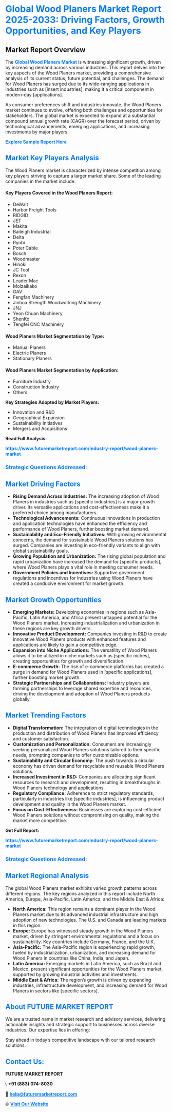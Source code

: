 <h1 style="color: #007BFF;">Global Wood Planers Market Report 2025-2033: Driving Factors, Growth Opportunities, and Key Players</h1>

<section id="overview">
<h2>Market Report Overview</h2>
<p>The <a href="https://www.futuremarketreport.com/industry-report/wood-planers-market" style="color: #007BFF; text-decoration: none;"><strong>Global Wood Planers Market</strong></a> is witnessing significant growth, driven by increasing demand across various industries. This report delves into the key aspects of the Wood Planers market, providing a comprehensive analysis of its current status, future potential, and challenges. The demand for Wood Planers has surged due to its wide-ranging applications in industries such as [insert industries], making it a critical component in modern-day [applications].</p>
<p>As consumer preferences shift and industries innovate, the Wood Planers market continues to evolve, offering both challenges and opportunities for stakeholders. The global market is expected to expand at a substantial compound annual growth rate (CAGR) over the forecast period, driven by technological advancements, emerging applications, and increasing investments by major players.</p>
</section>

<section id="overview">
<p><a href="https://www.futuremarketreport.com/request-sample/reportId=59615" style="color: #007BFF; text-decoration: none;"><strong>Explore Sample Report Here</strong></a></p>
</section>

<section id="key-players">
<h2 style="color: #007BFF;">Market Key Players Analysis</h2>
<p>The Wood Planers market is characterized by intense competition among key players striving to capture a larger market share. Some of the leading companies in the market include:</p>
<h4>Key Players Covered in the Wood Planers Report:</h4>
<ul><li>DeWalt</li><li>Harbor Freight Tools</li><li>RIDGID</li><li>JET</li><li>Makita</li><li>Baileigh Industrial</li><li>Delta</li><li>Ryobi</li><li>Poter Cable</li><li>Bosch</li><li>Woodmaster</li><li>Hinoki</li><li>JC Tool</li><li>Rexon</li><li>Leader Mac</li><li>Molzaikako</li><li>OAV</li><li>Fengfan Machinery</li><li>Jinhua Strength Woodworking Machinery</li><li>JNJ</li><li>Yeon Chuan Machinery</li><li>ShenKo</li><li>Tengfei CNC Machinery</li></ul>
<h4>Wood Planers Market Segmentation by Type:</h4>
<ul><li>Manual Planers</li><li>Electric Planers</li><li>Stationary Planers</li></ul>

<h4>Wood Planers Market Segmentation by Application:</h4>
<ul><li>Furniture Industry</li><li>Construction Industry</li><li>Others</li></ul>
<p><strong>Key Strategies Adopted by Market Players:</strong></p>
<ul>
<li>Innovation and R&D</li>
<li>Geographical Expansion</li>
<li>Sustainability Initiatives</li>
<li>Mergers and Acquisitions</li>
</ul>
</section>

<section>
<p><strong>Read Full Analysis: </strong></p><a href="https://www.futuremarketreport.com/industry-report/wood-planers-market" style="color: #007BFF; text-decoration: none;"><strong>https://www.futuremarketreport.com/industry-report/wood-planers-market</strong></a>
<h3 style="color: #007BFF;">Strategic Questions Addressed:</h3>
</section>

<section id="driving-factors">
<h2 style="color: #007BFF;">Market Driving Factors</h2>
<ul>
<li><strong>Rising Demand Across Industries:</strong> The increasing adoption of Wood Planers in industries such as [specific industries] is a major growth driver. Its versatile applications and cost-effectiveness make it a preferred choice among manufacturers.</li>
<li><strong>Technological Advancements:</strong> Continuous innovations in production and application technologies have enhanced the efficiency and performance of Wood Planers, further boosting market demand.</li>
<li><strong>Sustainability and Eco-Friendly Initiatives:</strong> With growing environmental concerns, the demand for sustainable Wood Planers solutions has surged. Companies are investing in eco-friendly variants to align with global sustainability goals.</li>
<li><strong>Growing Population and Urbanization:</strong> The rising global population and rapid urbanization have increased the demand for [specific products], where Wood Planers plays a vital role in meeting consumer needs.</li>
<li><strong>Government Policies and Incentives:</strong> Supportive government regulations and incentives for industries using Wood Planers have created a conducive environment for market growth.</li>
</ul>
</section>

<section id="growth-opportunities">
<h2 style="color: #007BFF;">Market Growth Opportunities</h2>
<ul>
<li><strong>Emerging Markets:</strong> Developing economies in regions such as Asia-Pacific, Latin America, and Africa present untapped potential for the Wood Planers market. Increasing industrialization and urbanization in these regions are key growth drivers.</li>
<li><strong>Innovative Product Development:</strong> Companies investing in R&D to create innovative Wood Planers products with enhanced features and applications are likely to gain a competitive edge.</li>
<li><strong>Expansion into Niche Applications:</strong> The versatility of Wood Planers allows it to be utilized in niche markets such as [specific niches], creating opportunities for growth and diversification.</li>
<li><strong>E-commerce Growth:</strong> The rise of e-commerce platforms has created a surge in demand for Wood Planers used in [specific applications], further boosting market growth.</li>
<li><strong>Strategic Partnerships and Collaborations:</strong> Industry players are forming partnerships to leverage shared expertise and resources, driving the development and adoption of Wood Planers products globally.</li>
</ul>
</section>

<section id="trending-factors">
<h2 style="color: #007BFF;">Market Trending Factors</h2>
<ul>
<li><strong>Digital Transformation:</strong> The integration of digital technologies in the production and distribution of Wood Planers has improved efficiency and customer satisfaction.</li>
<li><strong>Customization and Personalization:</strong> Consumers are increasingly seeking personalized Wood Planers solutions tailored to their specific needs, prompting companies to offer customizable options.</li>
<li><strong>Sustainability and Circular Economy:</strong> The push towards a circular economy has driven demand for recyclable and reusable Wood Planers solutions.</li>
<li><strong>Increased Investment in R&D:</strong> Companies are allocating significant resources to research and development, resulting in breakthroughs in Wood Planers technology and applications.</li>
<li><strong>Regulatory Compliance:</strong> Adherence to strict regulatory standards, particularly in industries like [specific industries], is influencing product development and quality in the Wood Planers market.</li>
<li><strong>Focus on Cost-Effectiveness:</strong> Businesses are exploring cost-efficient Wood Planers solutions without compromising on quality, making the market more competitive.</li>
</ul>
</section>

<section>
<p><strong>Get Full Report: </strong></p><a href="https://www.futuremarketreport.com/industry-report/wood-planers-market" style="color: #007BFF; text-decoration: none;"><strong>https://www.futuremarketreport.com/industry-report/wood-planers-market</strong></a>
<h3 style="color: #007BFF;">Strategic Questions Addressed:</h3>
</section>


<section id="regional-analysis">
<h2 style="color: #007BFF;">Market Regional Analysis</h2>
<p>The global Wood Planers market exhibits varied growth patterns across different regions. The key regions analyzed in this report include North America, Europe, Asia-Pacific, Latin America, and the Middle East & Africa:</p>
<ul>
<li><strong>North America:</strong> This region remains a dominant player in the Wood Planers market due to its advanced industrial infrastructure and high adoption of new technologies. The U.S. and Canada are leading markets in this region.</li>
<li><strong>Europe:</strong> Europe has witnessed steady growth in the Wood Planers market, driven by stringent environmental regulations and a focus on sustainability. Key countries include Germany, France, and the U.K.</li>
<li><strong>Asia-Pacific:</strong> The Asia-Pacific region is experiencing rapid growth, fueled by industrialization, urbanization, and increasing demand for Wood Planers in countries like China, India, and Japan.</li>
<li><strong>Latin America:</strong> Emerging markets in Latin America, such as Brazil and Mexico, present significant opportunities for the Wood Planers market, supported by growing industrial activities and investments.</li>
<li><strong>Middle East & Africa:</strong> The region’s growth is driven by expanding industries, infrastructure development, and increasing demand for Wood Planers in sectors like [specific sectors].</li>
</ul>
</section>

<footer>
<h2 style="color: #007BFF;">About FUTURE MARKET REPORT</h2>
<p>We are a trusted name in market research and advisory services, delivering actionable insights and strategic support to businesses across diverse industries. Our expertise lies in offering:</p>

<p>Stay ahead in today’s competitive landscape with our tailored research solutions.</p>

<h2 style="color: #007BFF;">Contact Us:</h2>
<p><strong>FUTURE MARKET REPORT</strong></p>
<p>📞 <strong>+91 (883) 074-8030</strong></p>
<p>📧 <strong><a href="mailto:help@futuremarketreport.com" style="color: #007BFF;">help@futuremarketreport.com</a></strong></p>
<p>🌐 <strong><a href="https://www.futuremarketreport.com/" style="color: #007BFF;">Visit Our Website</a></strong></p>
</footer>